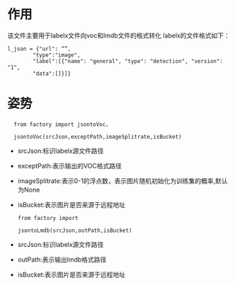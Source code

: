 # 作用

该文件主要用于labelx文件向voc和lmdb文件的格式转化
labelx的文件格式如下：

    l_json = {"url": “”,
			"type":"image",
			"label":[{"name": "general", "type": "detection", "version": "1",
			"data":[]}]}

# 姿势

      from factory import jsontoVoc，

      jsontoVoc(srcJson,exceptPath,imageSplitrate,isBucket)
    
* srcJson:标识labelx源文件路径
* exceptPath:表示输出的VOC格式路径
* imageSplitrate:表示0-1的浮点数，表示图片随机初始化为训练集的概率,默认为None
* isBucket:表示图片是否来源于远程地址
    
    
    
      from factory import
      
      jsontoLmdb(srcJson,outPath,isBucket)
        
* srcJson:标识labelx源文件路径
* outPath:表示输出lmdb格式路径
* isBucket:表示图片是否来源于远程地址
    
    
    
